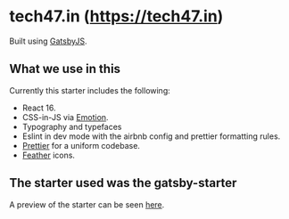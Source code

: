 # tech47.in (https://tech47.in)

Built using 
[GatsbyJS](https://github.com/gatsbyjs/gatsby).

## What we use in this

Currently this starter includes the following:

* React 16.
* CSS-in-JS via [Emotion](https://github.com/emotion-js/emotion).
* Typography and typefaces 
* Eslint in dev mode with the airbnb config and prettier formatting rules.
* [Prettier](https://github.com/prettier/prettier) for a uniform codebase.
* [Feather](https://feather.netlify.com/) icons.

## The starter used was the gatsby-starter
A preview of the starter can be seen [here](https://themes.gatsbythemes.com/gatsby-starter/).
